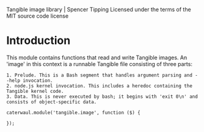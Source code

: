 Tangible image library | Spencer Tipping
Licensed under the terms of the MIT source code license

# Introduction

This module contains functions that read and write Tangible images. An 'image' in this context is a runnable Tangible file consisting of three parts:

    1. Prelude. This is a Bash segment that handles argument parsing and --help invocation.
    2. node.js kernel invocation. This includes a heredoc containing the Tangible kernel code.
    3. Data. This is never executed by bash; it begins with 'exit 0\n' and consists of object-specific data.

    caterwaul.module('tangible.image', function ($) {

    });